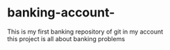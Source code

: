 # banking-account-
This is my first banking repository of git in my account 
<br>
this project is all about banking problems 
